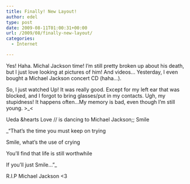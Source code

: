 ```yaml
---
title: Finally! New Layout!
author: edel
type: post
date: 2009-08-11T01:00:31+00:00
url: /2009/08/finally-new-layout/
categories:
  - Internet

---
```

Yes! Haha. Michal Jackson time! I&#8217;m still pretty broken up about his death, but I just love looking at pictures of him! And videos&#8230; Yesterday, I even bought a Michael Jackson concert CD (haha&#8230;).

So, I just watched Up! It was really good. Except for my left ear that was blocked, and I forgot to bring glasses/put in my contacts. Ugh, my stupidness! It happens often&#8230;My memory is bad, even though I&#8217;m still young. >_<

Ueda &hearts Love // is dancing to Michael Jackson;; Smile

_&#8220;That&#8217;s the time you must keep on trying
  
Smile, what&#8217;s the use of crying
  
You&#8217;ll find that life is still worthwhile
  
If you&#8217;ll just Smile&#8230;&#8221;_

R.I.P Michael Jackson <3

<ol class="footnote">
</ol>
